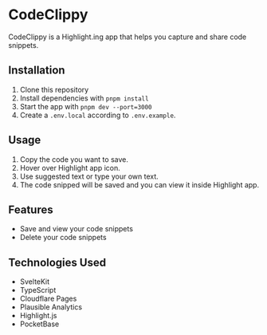# CodeClippy

CodeClippy is a Highlight.ing app that helps you capture and share code snippets.

## Installation

1. Clone this repository
2. Install dependencies with `pnpm install`
3. Start the app with `pnpm dev --port=3000`
4. Create a `.env.local` according to `.env.example`.

## Usage

1. Copy the code you want to save.
2. Hover over Highlight app icon.
3. Use suggested text or type your own text.
4. The code snipped will be saved and you can view it inside Highlight app.

## Features

- Save and view your code snippets
- Delete your code snippets

## Technologies Used

- SvelteKit
- TypeScript
- Cloudflare Pages
- Plausible Analytics
- Highlight.js
- PocketBase
